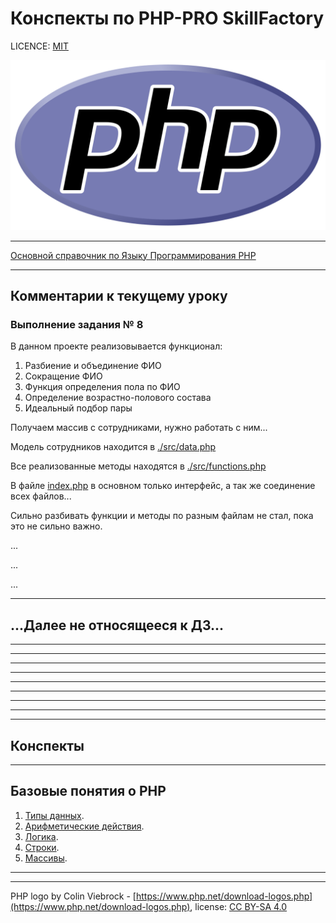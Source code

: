 # Конспекты по PHP-PRO SkillFactory

LICENCE: [MIT](./docs/license.md)

![php-logo](./assets/images/Official%20PHP%20Logo.svg)

---

[Основной справочник по Языку Программирования PHP](https://www.php.net/docs.php)

---

## **Комментарии к текущему уроку**

### **Выполнение задания № 8**

В данном проекте реализовывается функционал:

1) Разбиение и объединение ФИО
2) Сокращение ФИО
3) Функция определения пола по ФИО
4) Определение возрастно-полового состава
5) Идеальный подбор пары

Получаем массив с сотрудниками, нужно работать с ним...

Модель сотрудников находится в [./src/data.php](./src/data.php)

Все реализованные методы находятся в [./src/functions.php](./src/functions.php)

В файле [index.php](./index.php) в основном только интерфейс, а так же соединение всех файлов...

Сильно разбивать функции и методы по разным файлам не стал, пока это не сильно важно.

...

...

...

---

## **...Далее не относящееся к ДЗ...**

---
---
---
---
---
---
---
---
---

## **Конспекты**

---

## **Базовые понятия о PHP**

01. [Типы данных](docs/01.%20Base/types.md).
02. [Арифметические действия](docs/01.%20Base/arithmetic.md).
03. [Логика](docs/01.%20Base/logic.md).
04. [Строки](docs/01.%20Base/strings.md).
05. [Массивы](docs/01.%20Base/arrays.md).

---

---

PHP logo by Colin Viebrock - [https://www.php.net/download-logos.php](https://www.php.net/download-logos.php), license: [CC BY-SA 4.0](https://creativecommons.org/licenses/by-sa/4.0/)